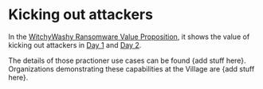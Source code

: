 # Kicking out attackers

In the [WitchyWashy Ransomware Value Proposition](README.md),
it shows the value of kicking out attackers in  [Day 1](README.md#day-1---murphys-law-llp) and [Day 2](./README.md#day-2---on-deck-holdings).

The details of those practioner use cases can be found 
{add stuff here}.
Organizations demonstrating these capabilities at the Village are
{add stuff here}.